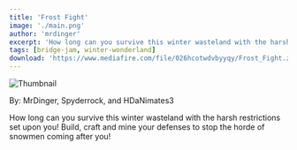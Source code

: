 ```yaml
---
title: 'Frost Fight'
image: './main.png'
author: 'mrdinger'
excerpt: 'How long can you survive this winter wasteland with the harsh restrictions set upon you! Build, craft and mine your defenses to stop the horde of snowmen coming after you!'
tags: [bridge-jam, winter-wonderland]
download: 'https://www.mediafire.com/file/026hcotwdvbyyqy/Frost_Fight.zip/file'
---
```


![Thumbnail](/creations/frost-fight/main.png)

By: MrDinger, Spyderrock, and HDaNimates3

How long can you survive this winter wasteland with the harsh restrictions set upon you! Build, craft and mine your defenses to stop the horde of snowmen coming after you!
